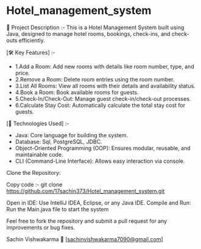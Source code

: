 # Hotel_management_system

📄 Project Description :-
This is a Hotel Management System built using Java, designed to manage hotel rooms, bookings, check-ins, and check-outs efficiently.

[🛠️ Key Features] :-
- 1.Add a Room: Add new rooms with details like room number, type, and price.
- 2.Remove a Room: Delete room entries using the room number.
- 3.List All Rooms: View all rooms with their details and availability status.
- 4.Book a Room: Book available rooms for guests.
- 5.Check-In/Check-Out: Manage guest check-in/check-out processes.
- 6.Calculate Stay Cost: Automatically calculate the total stay cost for guests.

[🚀 Technologies Used] :-
- Java: Core language for building the system.
- Database: Sql, PostgreSQL, JDBC.
- Object-Oriented Programming (OOP): Ensures modular, reusable, and maintainable code.
- CLI (Command-Line Interface): Allows easy interaction via console.

[⚙️ How to Run the Project]:-
Clone the Repository:

Copy code :- git clone https://github.com/17sachin373/Hotel_management_system.git

Open in IDE: Use IntelliJ IDEA, Eclipse, or any Java IDE.
Compile and Run: Run the Main.java file to start the system

[🧑‍💻 Contributing]:-
Feel free to fork the repository and submit a pull request for any improvements or bug fixes.

[📬 Contact]:-
Sachin Vishwakarma
📧 [sachinvishwakarma7090@gmail.com]

